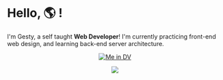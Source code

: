 # Hello, 🌎 !
I'm Gesty, a self taught **Web Developer**! I'm currently practicing front-end 
web design, and learning back-end server architecture.

<p align="center">
<a href="https://gesty.dev">
<img src="https://gesty.dev/imgs/profile/profileDesert.png" alt="Me in DV">
  </a>
</p>
<p align="center">
<a href="https://skillicons.dev">
<img src="https://skillicons.dev/icons?i=js,ts,html,css,md,sass,py,jest,bootstrap,astro,github" href="Tech Stack">
  </a>
</p>
